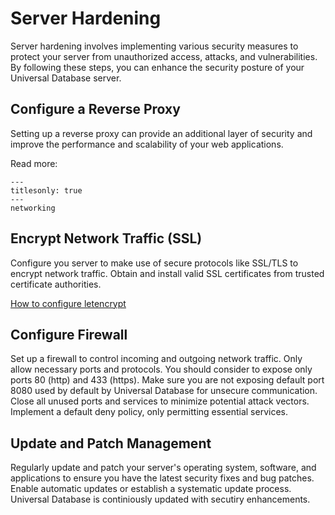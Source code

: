 # Server Hardening

Server hardening involves implementing various security measures to protect your server from unauthorized access, attacks, and vulnerabilities. By following these steps, you can enhance the security posture of your Universal Database server.

## Configure a Reverse Proxy

Setting up a reverse proxy can provide an additional layer of security and improve the performance and scalability of your web applications.

Read more:

```{toctree}
---
titlesonly: true
---
networking
```

## Encrypt Network Traffic (SSL)

Configure you server to make use of secure protocols like SSL/TLS to encrypt network traffic.
Obtain and install valid SSL certificates from trusted certificate authorities.

[How to configure letencrypt](https://wiki.debian.org/LetsEncrypt)

## Configure Firewall

Set up a firewall to control incoming and outgoing network traffic. Only allow necessary ports and protocols.
You should consider to expose only ports 80 (http) and 433 (https).
Make sure you are not exposing default port 8080 used by default by Universal Database for unsecure communication.
Close all unused ports and services to minimize potential attack vectors.
Implement a default deny policy, only permitting essential services.

## Update and Patch Management

Regularly update and patch your server's operating system, software, and applications to ensure you have the latest security fixes and bug patches.
Enable automatic updates or establish a systematic update process.
Universal Database is continiously updated with secutiry enhancements.

